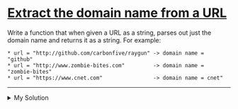 # [Extract the domain name from a URL](https://www.codewars.com/kata/514a024011ea4fb54200004b)

Write a function that when given a URL as a string, parses out just the domain name and returns it as a string. For
example:

    * url = "http://github.com/carbonfive/raygun" -> domain name = "github"
    * url = "http://www.zombie-bites.com"         -> domain name = "zombie-bites"
    * url = "https://www.cnet.com"                -> domain name = cnet"

---

<details><summary>My Solution</summary>

```js
function domainName(url) {
  return url
    .replace("www.", "")
    .replace("http://", "")
    .replace("https://", "")
    .split(".")[0];
}
```

</details>
